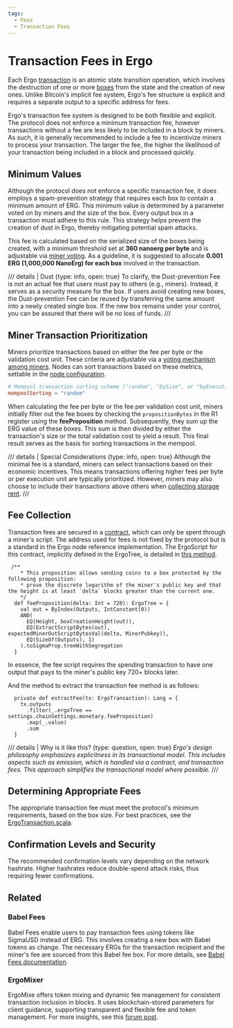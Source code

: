 ```yaml
---
tags:
  - Fees
  - Transaction Fees
---
```


# Transaction Fees in Ergo

Each Ergo [transaction](transaction.md) is an atomic state transition operation, which involves the destruction of one or more [boxes](format.md) from the state and the creation of new ones. Unlike Bitcoin's implicit fee system, Ergo's fee structure is explicit and requires a separate output to a specific address for fees.

Ergo's transaction fee system is designed to be both flexible and explicit. The protocol does not enforce a minimum transaction fee, however transactions without a fee are less likely to be included in a block by miners. As such, it is generally recommended to include a fee to incentivize miners to process your transaction. The larger the fee, the higher the likelihood of your transaction being included in a block and processed quickly.

## Minimum Values

Although the protocol does not enforce a specific transaction fee, it does employs a spam-prevention strategy that requires each box to contain a minimum amount of ERG. This minimum value is determined by a parameter voted on by miners and the size of the box. Every output box in a transaction must adhere to this rule. This strategy helps prevent the creation of dust in Ergo, thereby mitigating potential spam attacks.

This fee is calculated based on the serialized size of the boxes being created, with a minimum threshold set at **360 nanoerg per byte** and is adjustable via [miner voting](governance.md). As a guideline, it is suggested to allocate **0.001 ERG (1,000,000 NanoErg) for each box** involved in the transaction.

/// details | Dust
    {type: info, open: true}
To clarify, the Dust-prevention Fee is not an actual fee that users must pay to others (e.g., miners). Instead, it serves as a security measure for the box. If users avoid creating new boxes, the Dust-prevention Fee can be reused by transferring the same amount into a newly created single box. If the new box remains under your control, you can be assured that there will be no loss of funds.
///


## Miner Transaction Prioritization

Miners prioritize transactions based on either the fee per byte or the validation cost unit. These criteria are adjustable via a [voting mechanism among miners](governance.md). Nodes can sort transactions based on these metrics, settable in the [node configuration](conf-node.md#mempool).

```conf
# Mempool transaction sorting scheme ("random", "bySize", or "byExecutionCost")
mempoolSorting = "random"
```


When calculating the fee per byte or the fee per validation cost unit, miners initially filter out the fee boxes by checking the `propositionBytes` in the R1 register using the **feeProposition** method. Subsequently, they sum up the ERG value of these boxes. This sum is then divided by either the transaction's size or the total validation cost to yield a result. This final result serves as the basis for sorting transactions in the mempool.

/// details | Special Considerations
    {type: info, open: true}
Although the minimal fee is a standard, miners can select transactions based on their economic incentives. This means transactions offering higher fees per byte or per execution unit are typically prioritized. However, miners may also choose to include their transactions above others when [collecting storage rent](rent-fees.md).
///

## Fee Collection

Transaction fees are secured in a [contract](https://ergexplorer.com/addresses#2iHkR7CWvD1R4j1yZg5bkeDRQavjAaVPeTDFGGLZduHyfWMuYpmhHocX8GJoaieTx78FntzJbCBVL6rf96ocJoZdmWBL2fci7NqWgAirppPQmZ7fN9V6z13Ay6brPriBKYqLp1bT2Fk4FkFLCfdPpe), which can only be spent through a miner's script. The address used for fees is not fixed by the protocol but is a standard in the Ergo node reference implementation. The ErgoScript for this contract, implicitly defined in the ErgoTree, is detailed in [this method](https://github.com/ScorexFoundation/sigmastate-interpreter/blob/f85f03cc8f063ae7f68d559371733c2b6bbc929a/sigmastate/src/main/scala/org/ergoplatform/ErgoScriptPredef.scala#L72).

```
 /**
    * This proposition allows sending coins to a box protected by the following proposition:
    * prove the discrete logarithm of the miner's public key and that the height is at least `delta` blocks greater than the current one.
    */
  def feeProposition(delta: Int = 720): ErgoTree = {
    val out = ByIndex(Outputs, IntConstant(0))
    AND(
      EQ(Height, boxCreationHeight(out)),
      EQ(ExtractScriptBytes(out), expectedMinerOutScriptBytesVal(delta, MinerPubkey)),
      EQ(SizeOf(Outputs), 1)
    ).toSigmaProp.treeWithSegregation
  }
```

In essence, the fee script requires the spending transaction to have one output that pays to the miner's public key 720+ blocks later.

And the method to extract the transaction fee method is as follows:

```
  private def extractFee(tx: ErgoTransaction): Long = {
    tx.outputs
      .filter(_.ergoTree == settings.chainSettings.monetary.feeProposition)
      .map(_.value)
      .sum
  }
```


/// details | Why is it like this?
    {type: question, open: true}
*Ergo's design philosophy emphasizes explicitness in its transactional model. This includes aspects such as emission, which is handled via a contract, and transaction fees. This approach simplifies the transactional model where possible.*
///

## Determining Appropriate Fees

The appropriate transaction fee must meet the protocol's minimum requirements, based on the box size. For best practices, see the [ErgoTransaction.scala](https://github.com/ergoplatform/ergo/blob/e784a70b8fabf7ae41f2ac9aa593a647f488100c/src/main/scala/org/ergoplatform/modifiers/mempool/ErgoTransaction.scala#L163).

## Confirmation Levels and Security

The recommended confirmation levels vary depending on the network hashrate. Higher hashrates reduce double-spend attack risks, thus requiring fewer confirmations.

## Related

### Babel Fees

Babel Fees enable users to pay transaction fees using tokens like SigmaUSD instead of ERG. This involves creating a new box with Babel tokens as change. The necessary ERGs for the transaction recipient and the miner's fee are sourced from this Babel fee box. For more details, see [Babel Fees documentation](babel-fees.md).

### ErgoMixer

ErgoMixe offers token mixing and dynamic fee management for consistent transaction inclusion in blocks. It uses blockchain-stored parameters for client guidance, supporting transparent and flexible fee and token management. For more insights, see this [forum post](https://www.ergoforum.org/t/ergomixer-zerojoin-mixer-for-erg-and-tokens/318/10?u=anon2020s).
